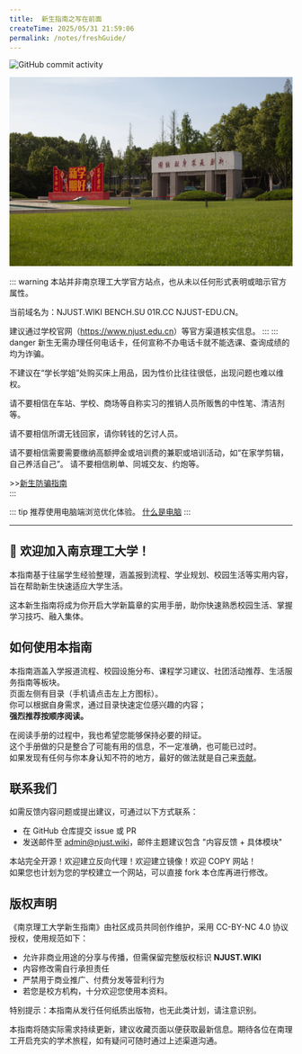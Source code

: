 ```yaml
---
title:  新生指南之写在前面
createTime: 2025/05/31 21:59:06
permalink: /notes/freshGuide/
---
```

![GitHub commit activity](https://img.shields.io/github/commit-activity/m/NJUST-OpenLib/NJUST-Manual)


![二道门](ststic/Nanjing_erdaomen_compress.webp)

::: warning
本站并非南京理工大学官方站点，也从未以任何形式表明或暗示官方属性。

当前域名为：NJUST.WIKI BENCH.SU 01R.CC NJUST-EDU.CN。

建议通过学校官网（<https://www.njust.edu.cn>）等官方渠道核实信息。
:::
::: danger
新生无需办理任何电话卡，任何宣称不办电话卡就不能选课、查询成绩的均为诈骗。  

不建议在“学长学姐”处购买床上用品，因为性价比往往很低，出现问题也难以维权。  

请不要相信在车站、学校、商场等自称实习的推销人员所贩售的中性笔、清洁剂等。  

请不要相信所谓无钱回家，请你转钱的乞讨人员。  

请不要相信需要需要缴纳高额押金或培训费的兼职或培训活动，如“在家学剪辑，自己养活自己”。
请不要相信刷单、同城交友、约炮等。  

\>>[新生防骗指南](/notes/freshGuide/antiScam.html)  
:::

::: tip
推荐使用电脑端浏览优化体验。
[什么是电脑](/%E9%80%89%E8%B4%AD%E6%8C%87%E5%8D%97/%E7%94%B5%E8%84%91%E9%80%89%E8%B4%AD.html)
:::

---

## :tada: 欢迎加入南京理工大学！

本指南基于往届学生经验整理，涵盖报到流程、学业规划、校园生活等实用内容，旨在帮助新生快速适应大学生活。  

这本新生指南将成为你开启大学新篇章的实用手册，助你快速熟悉校园生活、掌握学习技巧、融入集体。  

## 如何使用本指南

本指南涵盖入学报道流程、校园设施分布、课程学习建议、社团活动推荐、生活服务指南等板块。  
页面左侧有目录（手机请点击左上方图标）。  
你可以根据自身需求，通过目录快速定位感兴趣的内容；  
**强烈推荐按顺序阅读。**  

在阅读手册的过程中，我也希望您能够保持必要的辩证。   
这个手册做的只是整合了可能有用的信息，不一定准确，也可能已过时。  
如果发现有任何与你本身认知不符的地方，最好的做法就是自己来[贡献](/HowToContribute)。  

## 联系我们

如需反馈内容问题或提出建议，可通过以下方式联系：  

- 在 GitHub 仓库提交 issue 或 PR  
- 发送邮件至 <admin@njust.wiki>，邮件主题建议包含 "内容反馈 + 具体模块"  

本站完全开源！欢迎建立反向代理！欢迎建立镜像！欢迎 COPY 网站！  
如果您也计划为您的学校建立一个网站，可以直接 fork 本仓库再进行修改。  

## 版权声明

《南京理工大学新生指南》由社区成员共同创作维护，采用 CC-BY-NC 4.0 协议授权，使用规范如下：

- 允许非商业用途的分享与传播，但需保留完整版权标识 **NJUST.WIKI**
- 内容修改需自行承担责任
- 严禁用于商业推广、付费分发等营利行为
- 若您是校方机构，十分欢迎您使用本资料。

特别提示：本指南从发行任何纸质出版物，也无此类计划，请注意识别。

本指南将随实际需求持续更新，建议收藏页面以便获取最新信息。期待各位在南理工开启充实的学术旅程，如有疑问可随时通过上述渠道沟通。
